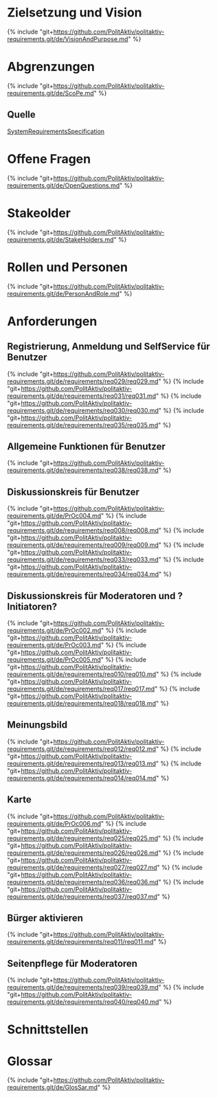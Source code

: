 
# Zielsetzung und Vision
{% include "git+https://github.com/PolitAktiv/politaktiv-requirements.git/de/VisionAndPurpose.md" %}

# Abgrenzungen
{% include "git+https://github.com/PolitAktiv/politaktiv-requirements.git/de/ScoPe.md" %}

## Quelle
[SystemRequirementsSpecification](./SystemRequirementsSpecification.md)


# Offene Fragen
{% include "git+https://github.com/PolitAktiv/politaktiv-requirements.git/de/OpenQuestions.md" %}


# Stakeolder
{% include "git+https://github.com/PolitAktiv/politaktiv-requirements.git/de/StakeHolders.md" %}


# Rollen und Personen
{% include "git+https://github.com/PolitAktiv/politaktiv-requirements.git/de/PersonAndRole.md" %}


# Anforderungen

## Registrierung, Anmeldung und SelfService für Benutzer
{% include "git+https://github.com/PolitAktiv/politaktiv-requirements.git/de/requirements/req029/req029.md" %}
{% include "git+https://github.com/PolitAktiv/politaktiv-requirements.git/de/requirements/req031/req031.md" %}
{% include "git+https://github.com/PolitAktiv/politaktiv-requirements.git/de/requirements/req030/req030.md" %}
{% include "git+https://github.com/PolitAktiv/politaktiv-requirements.git/de/requirements/req035/req035.md" %}


## Allgemeine Funktionen für Benutzer
{% include "git+https://github.com/PolitAktiv/politaktiv-requirements.git/de/requirements/req038/req038.md" %}


## Diskussionskreis für Benutzer
{% include "git+https://github.com/PolitAktiv/politaktiv-requirements.git/de/PrOc004.md" %}
{% include "git+https://github.com/PolitAktiv/politaktiv-requirements.git/de/requirements/req008/req008.md" %}
{% include "git+https://github.com/PolitAktiv/politaktiv-requirements.git/de/requirements/req009/req009.md" %}
{% include "git+https://github.com/PolitAktiv/politaktiv-requirements.git/de/requirements/req033/req033.md" %}
{% include "git+https://github.com/PolitAktiv/politaktiv-requirements.git/de/requirements/req034/req034.md" %}


## Diskussionskreis für Moderatoren und ?Initiatoren?
{% include "git+https://github.com/PolitAktiv/politaktiv-requirements.git/de/PrOc002.md" %}
{% include "git+https://github.com/PolitAktiv/politaktiv-requirements.git/de/PrOc003.md" %}
{% include "git+https://github.com/PolitAktiv/politaktiv-requirements.git/de/PrOc005.md" %}
{% include "git+https://github.com/PolitAktiv/politaktiv-requirements.git/de/requirements/req010/req010.md" %}
{% include "git+https://github.com/PolitAktiv/politaktiv-requirements.git/de/requirements/req017/req017.md" %}
{% include "git+https://github.com/PolitAktiv/politaktiv-requirements.git/de/requirements/req018/req018.md" %}


## Meinungsbild
{% include "git+https://github.com/PolitAktiv/politaktiv-requirements.git/de/requirements/req012/req012.md" %}
{% include "git+https://github.com/PolitAktiv/politaktiv-requirements.git/de/requirements/req013/req013.md" %}
{% include "git+https://github.com/PolitAktiv/politaktiv-requirements.git/de/requirements/req014/req014.md" %}


## Karte
{% include "git+https://github.com/PolitAktiv/politaktiv-requirements.git/de/PrOc006.md" %}
{% include "git+https://github.com/PolitAktiv/politaktiv-requirements.git/de/requirements/req025/req025.md" %}
{% include "git+https://github.com/PolitAktiv/politaktiv-requirements.git/de/requirements/req026/req026.md" %}
{% include "git+https://github.com/PolitAktiv/politaktiv-requirements.git/de/requirements/req027/req027.md" %}
{% include "git+https://github.com/PolitAktiv/politaktiv-requirements.git/de/requirements/req036/req036.md" %}
{% include "git+https://github.com/PolitAktiv/politaktiv-requirements.git/de/requirements/req037/req037.md" %}


## Bürger aktivieren
{% include "git+https://github.com/PolitAktiv/politaktiv-requirements.git/de/requirements/req011/req011.md" %}


## Seitenpflege für Moderatoren
{% include "git+https://github.com/PolitAktiv/politaktiv-requirements.git/de/requirements/req039/req039.md" %}
{% include "git+https://github.com/PolitAktiv/politaktiv-requirements.git/de/requirements/req040/req040.md" %}



# Schnittstellen


# Glossar
{% include "git+https://github.com/PolitAktiv/politaktiv-requirements.git/de/GlosSar.md" %}